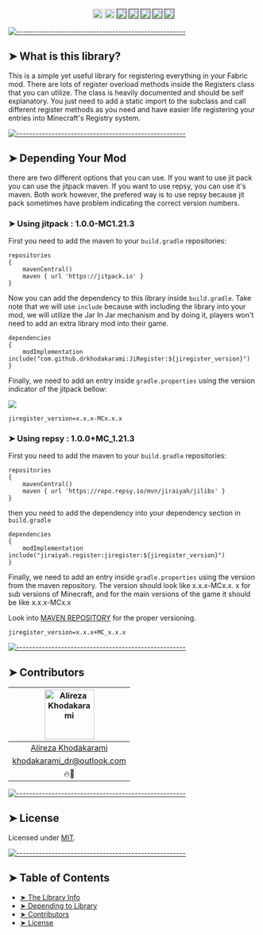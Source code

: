 <p align="center">
<a href="https://discord.gg/jEtwguzZ4R"><img alt="" src="https://img.shields.io/badge/Discord-Channel-blue" height="20"/></a>
<a href="https://www.youtube.com/@YourTradeMaster"><img alt="" src="https://img.shields.io/badge/Youtube-Channel-db2e73" height="20"/></a>
<a href=""><img alt="" src="https://img.shields.io/github/commit-activity/t/drkhodakarami/JiRegister" height="20"/></a>
<a href=""><img alt="" src="https://img.shields.io/github/last-commit/drkhodakaramiJiRegister" height="20"/></a>
<a href=""><img alt="" src="https://img.shields.io/github/downloads/drkhodakarami/JiRegister/total" height="20"/></a>
<a href=""><img alt="" src="https://img.shields.io/github/license/drkhodakarami/JiRegister" height="20"/></a>
<a href=""><img alt="" src="https://img.shields.io/badge/Maintained-YES-31ad31" height="20"/></a>
	</p>

[![-----------------------------------------------------](https://raw.githubusercontent.com/andreasbm/readme/master/assets/lines/rainbow.png)](#thelibrary)

## ➤ What is this library?

This is a simple yet useful library for registering everything in your Fabric mod. There are lots of register overload methods inside the Registers
class that you can utilize. The class is heavily documented and should be self explanatory. You just need to add a static import to the subclass and
call different register methods as you need and have easier life registering your entries into Minecraft's Registry system.

[![-----------------------------------------------------](https://raw.githubusercontent.com/andreasbm/readme/master/assets/lines/rainbow.png)](#dependency)

## ➤ Depending Your Mod

there are two different options that you can use. If you want to use jit pack you can use the jitpack maven. If you want to use repsy, you can use
it's maven. Both work however, the prefered way is to use repsy because jit pack sometimes have problem indicating the correct version numbers.

### ➤ Using jitpack : 1.0.0-MC1.21.3

First you need to add the maven to your `build.gradle` repositories:

```Maven Repository
repositories 
{
	mavenCentral()
    maven { url 'https://jitpack.io' }
}
```

Now you can add the dependency to this library inside `build.gradle`. Take note that we will use `include` because with including the library into
your mod, we will utilize the Jar In Jar mechanism and by doing it, players won't need to add an extra library mod into their game.

```dependencies
dependencies 
{
    modImplementation include("com.github.drkhodakarami:JiRegister:${jiregister_version}")
}
```

Finally, we need to add an entry inside `gradle.properties` using the version indicator of the jitpack bellow:

[![](https://jitpack.io/v/drkhodakarami/JiRegister.svg)](https://jitpack.io/#drkhodakarami/JiRegister)

```gradle.properties
jiregister_version=x.x.x-MCx.x.x
```

### ➤ Using repsy : 1.0.0+MC_1.21.3

First you need to add the maven to your `build.gradle` repositories:

```Maven Repository
repositories 
{
	mavenCentral()
    maven { url 'https://repo.repsy.io/mvn/jiraiyah/jilibs' }
}
```

then you need to add the dependency into your dependency section in `build.gradle`

```dependencies
dependencies 
{
    modImplementation include("jiraiyah.register:jiregister:${jiregister_version}")
}
```

Finally, we need to add an entry inside `gradle.properties` using the version from the maven repository. The version should look like x.x.x-MCx.x.
x for sub versions of Minecraft, and for the main versions of the game it should be like x.x.x-MCx.x

Look into [MAVEN REPOSITORY](https://repo.repsy.io/mvn/jiraiyah/jiregister/) for the proper versioning.

```gradle.properties
jiregister_version=x.x.x+MC_x.x.x
```

[![-----------------------------------------------------](https://raw.githubusercontent.com/andreasbm/readme/master/assets/lines/rainbow.png)](#contributors)

## ➤ Contributors

| [<img alt="Alireza Khodakarami" src="https://avatars.githubusercontent.com/u/77685668?v=4" width="100">](https://www.youtube.com/@YourTradeMaster) |
|:--------------------------------------------------------------------------------------------------------------------------------------------------:|
|                                          [Alireza Khodakarami](https://www.youtube.com/@YourTradeMaster)                                           |
|                                          [khodakarami_dr@outlook.com](mailto:khodakarami_dr@outlook.com)                                           |
|                                                                        🔥🔧                                                                        |

[![-----------------------------------------------------](https://raw.githubusercontent.com/andreasbm/readme/master/assets/lines/rainbow.png)](#license)

## ➤ License

Licensed under [MIT](https://opensource.org/licenses/MIT).

[![-----------------------------------------------------](https://raw.githubusercontent.com/andreasbm/readme/master/assets/lines/rainbow.png)](#table-of-contents)

## ➤ Table of Contents

* [➤ The Library Info](#-thelibrary)
* [➤ Depending to Library](#-dependency)
* [➤ Contributors](#-contributors)
* [➤ License](#-license)
